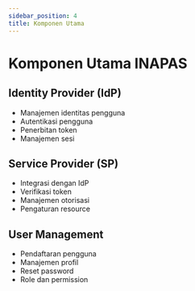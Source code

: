 ```yaml
---
sidebar_position: 4
title: Komponen Utama
---
```


# Komponen Utama INAPAS

## Identity Provider (IdP)
- Manajemen identitas pengguna
- Autentikasi pengguna
- Penerbitan token
- Manajemen sesi

## Service Provider (SP)
- Integrasi dengan IdP
- Verifikasi token
- Manajemen otorisasi
- Pengaturan resource

## User Management
- Pendaftaran pengguna
- Manajemen profil
- Reset password
- Role dan permission